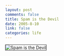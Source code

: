 ```yaml
--- 
layout: post
comments: false
title: Spam is the Devil
date: 2005-8-10
link: false
categories: life
---
```

<img src="http://zanshin.net/images/SpamIsTheDevil.jpg" title="Spam is the Devil" border="1" />
